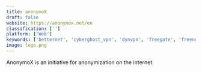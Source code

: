 ```yaml
---
title: anonymoX
draft: false 
website: https://anonymox.net/en
classification: ['']
platform: ['Web']
keywords: ['betternet', 'cyberghost_vpn', 'dynvpn', 'freegate', 'freenet', 'frootvpn', 'i2p', 'lantern', 'neorouter', 'openvpn', 'private_internet_access', 'protonvpn', 'psiphon', 'purevpn', 'securitykiss_tunnel', 'softether_vpn', 'tor', 'tor_browser', 'tunnelbear', 'vyprvpn']
image: logo.png
---
```

AnonymoX is an initiative for anonymization on the internet.